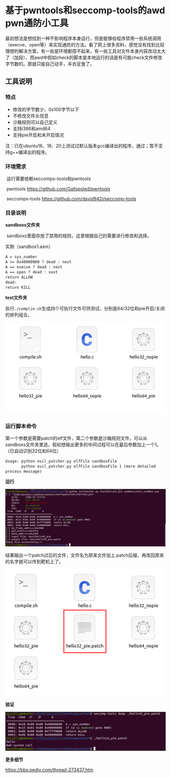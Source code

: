 # 基于pwntools和seccomp-tools的awd pwn通防小工具

​	最初想法是想找到一种不影响程序本身运行，但是能够给程序禁用一些系统调用（execve、open等）来实现通防的方法。看了网上很多资料，感觉没有找到比较理想的解决方案，有一些是环境都搭不起来，有一些工具对文件本身内容改动太大了（加段），而awd中假如check的脚本是本地运行的话是有可能check文件修改字节数的。那就只能自己动手，丰衣足食了。

## 工具说明

### 特点

- 修改的字节数少，0x100字节以下
- 不修改文件头信息
- 沙箱规则可以自己定义
- 支持i386和amd64
- 支持pie开启和未开启情况

注：已在ubuntu16、18、20上测试过默认版本gcc编译出的程序，通过；暂不支持g++编译出的程序。

### 环境需求

​	运行需要依赖seccomps-tools和pwntools

​	pwntools https://github.com/Gallopsled/pwntools

​	seccomps-tools https://github.com/david942j/seccomp-tools

### 目录说明

**sandboxs文件夹**

​	sandboxs里面存放了禁用的规则，这里根据自己的需要进行修改和选择。

实例（sandbox1.asm）

```
A = sys_number
A >= 0x40000000 ? dead : next
A == execve ? dead : next
A == open ? dead : next
return ALLOW
dead:
return KILL
```

**test文件夹**

​	执行`./complie.sh`生成四个可执行文件可供测试，分别是64/32位和pie开启/关闭的排列组合。

![](picture/1.png)

### 运行脚本命令

​	第一个参数是需要patch的elf文件，第二个参数是沙箱规则文件，可以从sandboxs文件夹里选，假如想输出更多的中间过程可以在最后参数加上一个1。（已自动识别32位和64位）

```
Usage: python evil_patcher.py elfFile sandboxFile
       python evil_patcher.py elfFile sandboxFile 1 (more detailed process message)
```

**运行**

![](picture/2.png)

​	结果输出一个patch过后的文件，文件名为原来文件加上.patch后缀，再改回原来的名字就可以传到靶机上了。

![](picture/3.png)

**验证**

![](picture/4.png)


**更多细节**

https://bbs.pediy.com/thread-273437.htm
